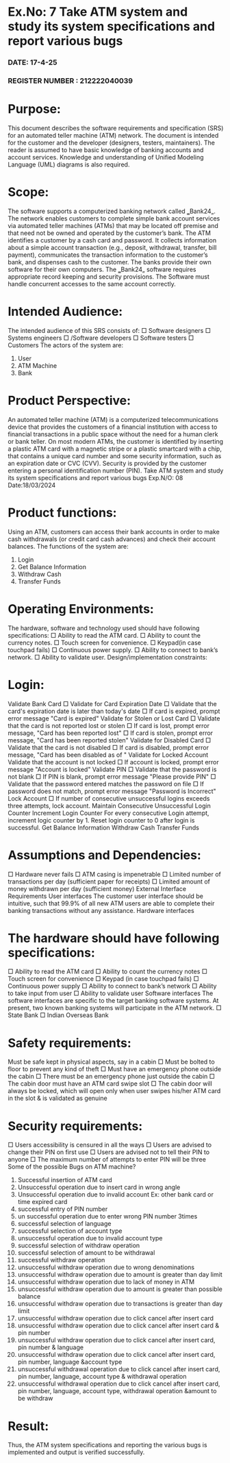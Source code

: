 # Ex.No: 7 Take ATM system and study its system specifications and report various bugs
### DATE:   17-4-25                                                                      
### REGISTER NUMBER : 212222040039

# Purpose: 
This document describes the software requirements and specification (SRS) for an automated 
teller machine (ATM) network. The document is intended for the customer and the developer 
(designers, testers, maintainers). The reader is assumed to have basic knowledge of banking 
accounts and account services. Knowledge and understanding of Unified Modeling Language 
(UML) diagrams is also required. 
# Scope: 
The software supports a computerized banking network called ‗Bank24„. The network 
enables customers to complete simple bank account services via automated teller machines 
(ATMs) that may be located off premise and that need not be owned and operated by the 
customer’s bank. The ATM identifies a customer by a cash card and password. It collects 
information about a simple account transaction (e.g., deposit, withdrawal, transfer, bill 
payment), communicates the transaction information to the customer’s bank, and dispenses 
cash to the customer. The banks provide their own software for their own computers. The 
‗Bank24„ software requires appropriate record keeping and security provisions. The 
Software must handle concurrent accesses to the same account correctly. 
# Intended Audience: 
The intended audience of this SRS consists of: 
□ Software designers 
□ Systems engineers 
□ /Software developers 
□ Software testers 
□ Customers 
The actors of the system are: 
1. User 
2. ATM Machine 
3. Bank 
# Product Perspective: 
An automated teller machine (ATM) is a computerized telecommunications device that 
provides the customers of a financial institution with access to financial transactions in a 
public space without the need for a human clerk or bank teller. On most modern ATMs, the 
customer is identified by inserting a plastic ATM card with a magnetic stripe or a plastic 
smartcard with a chip, that contains a unique card number and some security information, 
such as an expiration date or CVC (CVV). Security is provided by the customer entering a 
personal identification number (PIN). 
Take ATM system and study its system specifications and report various bugs
Exp.N/O: 08 
Date:18/03/2024
# Product functions: 
Using an ATM, customers can access their bank accounts in order to make cash withdrawals 
(or credit 
card cash advances) and check their account balances. The functions of the system are: 
1. Login 
2. Get Balance Information 
3. Withdraw Cash 
4. Transfer Funds 
# Operating Environments: 
The hardware, software and technology used should have following specifications: 
□ Ability to read the ATM card. 
□ Ability to count the currency notes. 
□ Touch screen for convenience. 
□ Keypad(in case touchpad fails) 
□ Continuous power supply. 
□ Ability to connect to bank’s network. 
□ Ability to validate user. 
Design/implementation constraints: 
# Login: 
Validate Bank Card 
□ Validate for Card Expiration Date 
□ Validate that the card's expiration date is later than today's date 
□ If card is expired, prompt error message "Card is expired" 
Validate for Stolen or Lost Card 
□ Validate that the card is not reported lost or stolen 
□ If card is lost, prompt error message, "Card has been reported lost" 
□ If card is stolen, prompt error message, "Card has been reported stolen" 
Validate for Disabled Card 
□ Validate that the card is not disabled 
□ If card is disabled, prompt error message, "Card has been disabled as of 
<expiration date>" 
Validate for Locked Account Validate 
that the account is not locked 
□ If account is locked, prompt error message "Account is locked" 
Validate PIN 
□ Validate that the password is not blank 
□ If PIN is blank, prompt error message "Please provide PIN" 
□ Validate that the password entered matches the password on file 
□ If password does not match, prompt error message "Password is Incorrect" 
Lock Account 
□ If number of consecutive unsuccessful logins exceeds three attempts, lock account. 
Maintain Consecutive Unsuccessful Login Counter 
Increment Login Counter 
For every consecutive Login attempt, increment logic counter by 1. 
Reset login counter to 0 after login is successful. 
Get Balance Information 
Withdraw Cash 
Transfer Funds 
# Assumptions and Dependencies: 
□ Hardware never fails 
□ ATM casing is impenetrable 
□ Limited number of transactions per day (sufficient paper for receipts) 
□ Limited amount of money withdrawn per day (sufficient money) 
External Interface Requirements 
User interfaces 
The customer user interface should be intuitive, such that 99.9% of all new ATM users are able to 
complete their banking transactions without any assistance. 
Hardware interfaces 
# The hardware should have following specifications: 
□ Ability to read the ATM card 
□ Ability to count the currency notes 
□ Touch screen for convenience 
□ Keypad (in case touchpad fails) 
□ Continuous power supply 
□ Ability to connect to bank’s network 
□ Ability to take input from user 
□ Ability to validate user 
Software interfaces 
The software interfaces are specific to the target banking software systems. At present, two known 
banking systems will participate in the ATM network. 
□ State Bank 
□ Indian Overseas Bank 

# Safety requirements: 
Must be safe kept in physical aspects, say in a cabin 
□ Must be bolted to floor to prevent any kind of theft 
□ Must have an emergency phone outside the cabin 
□ There must be an emergency phone just outside the cabin 
□ The cabin door must have an ATM card swipe slot 
□ The cabin door will always be locked, which will open only when user swipes his/her 
ATM card in the slot & is validated as genuine 

# Security requirements: 

□ Users accessibility is censured in all the ways 
□ Users are advised to change their PIN on first use 
□ Users are advised not to tell their PIN to anyone 
□ The maximum number of attempts to enter PIN will be three 
Some of the possible Bugs on ATM machine? 
1. Successful insertion of ATM card
2. Unsuccessful operation due to insert card in wrong angle
3. Unsuccessful operation due to invalid account Ex: other bank card or time expired card
4. successful entry of PIN number
5. un successful operation due to enter wrong PIN number 3times
6. successful selection of language
7. successful selection of account type
8. unsuccessful operation due to invalid account type
9. successful selection of withdraw operation
10. successful selection of amount to be withdrawal
11. successful withdraw operation
12. unsuccessful withdraw operation due to wrong denominations 
13. unsuccessful withdraw operation due to amount is greater than day limit 
14. unsuccessful withdraw operation due to lack of money in ATM 
15. unsuccessful withdraw operation due to amount is greater than possible balance 
16. unsuccessful withdraw operation due to transactions is greater than day limit 
17. unsuccessful withdraw operation due to click cancel after insert card 
18. unsuccessful withdraw operation due to click cancel after insert card & pin number 
19. unsuccessful withdraw operation due to click cancel after insert card, pin number & language 
20. unsuccessful withdraw operation due to click cancel after insert card, pin number, language 
&account type 
21. unsuccessful withdrawal operation due to click cancel after insert card, pin number, language, 
account type & withdrawal operation 
22. unsuccessful withdrawal operation due to click cancel after insert card, pin number, language, 
account type, withdrawal operation &amount to be withdraw

# Result: 
Thus, the ATM system specifications and reporting the various bugs is implemented and output 
is verified successfully.

